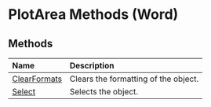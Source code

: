 
# PlotArea Methods (Word)

## Methods



|**Name**|**Description**|
|:-----|:-----|
|[ClearFormats](7ba23f9d-5701-4b00-de88-66293ec6046a.md)|Clears the formatting of the object.|
|[Select](e37239fa-afeb-5ced-578c-441419097a3d.md)|Selects the object.|
